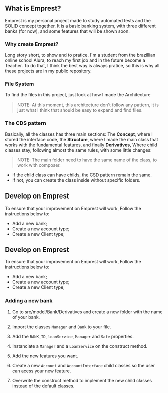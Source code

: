 ## What is Emprest?
Emprest is my personal project made to study automated tests and the SOLID concept together. It is a basic banking system, with three different banks (for now), and some features that will be shown soon. 

### Why create Emprest?
Long story short, to show and to pratice. I´m a student from the brazillian online school Alura, to reach my first job and in the future become a Teacher. To do that, I think the best way is always pratice, so this is why all these projects are in my public repository. 

### File System
To find the files in this project, just look at how I made the Architecture

> NOTE:  At this moment, this architecture don't follow any pattern, it is just what I think that should be easy to expand and find files.

### The CDS pattern
Basically, all the classes has three main sections: The **Concept**, where I stored the interface code, the **Structure**, where I made the main class that works with the fundamental features, and finally **Derivatives**, Where child classes stay, following almost the same rules, with some little changes:

> NOTE: The main folder need to have the same name of the class, to work with composer.

 - If the child class can have childs, the CSD pattern remain the same.
 - If not, you can create the class inside without specific folders.

 ## Develop on Emprest
To ensure that your improvement on Emprest will work, Follow the instructions below to:
 - Add a new bank;
 - Create a new account type;
 - Create a new Client type;

## Develop on Emprest
To ensure that your improvement on Emprest will work, Follow the instructions below to:
 - Add a new bank;
 - Create a new account type;
 - Create a new Client type;

### Adding a new bank

 1. Go to  src/model/Bank/Derivatives and create a new folder with the name of your bank.

 2. Import the classes `Manager` and `Bank` to your file.

 3. Add the `BANK_ID`,  `loanService`, `Manager` and `Safe`  properties.
 
 4. Instanciate a `Manager` and a `LoanService` on the construct method.
 
 5. Add the new features you want.
 
 6. Create a new `Account` and `AccountInterface` child classes so the user can acess your new feature.
 
 7. Overwrite the construct method to implement the new child classes instead of the default classes.